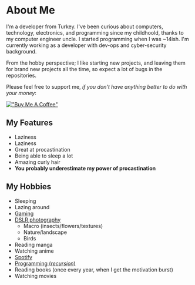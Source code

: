 # About Me

I'm a developer from Turkey. I've been curious about computers, technology, electronics, and programming since my childhoold, thanks to my computer engineer uncle. I started programming when I was ~14ish. I'm currently working as a developer with dev-ops and cyber-security background.

From the hobby perspective; I like starting new projects, and leaving them for brand new projects all the time, so expect a lot of bugs in the repositories.

Please feel free to support me, _if you don't have anything better to do with your money_:

[!["Buy Me A Coffee"](https://www.buymeacoffee.com/assets/img/custom_images/orange_img.png)](https://www.buymeacoffee.com/recoskyler)

## My Features

- Laziness
- Laziness
- Great at procastination
- Being able to sleep a lot
- Amazing curly hair
- **You probably underestimate my power of procastination**

## My Hobbies

- Sleeping
- Lazing around
- [Gaming](https://steamcommunity.com/id/recoskyler)
- [DSLR photography](https://instagram.com/recoskyler)
  - Macro (insects/flowers/textures)
  - Nature/landscape
  - Birds
- Reading manga
- Watching anime
- [Spotify](https://open.spotify.com/user/vuv5vdjw6k5pcamh083xar7ig?si=0059635748244fd5)
- [Programming (_recursion_)](https://github.com/recoskyler)
- Reading books (once every year, when I get the motivation burst)
- Watching movies
